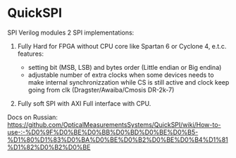 # QuickSPI

SPI Verilog modules 2 SPI implementations:
1. Fully Hard for FPGA without CPU core like Spartan 6 or Cyclone 4, e.t.c.
   features:
   - setting bit (MSB, LSB) and bytes order (Little endian or Big endina)
   - adjustable number of extra clocks when some devices needs to make internal synchronizzation while CS is still active and clock keep going from clk (Dragster/Awaiba/Cmosis DR-2k-7)

2. Fully soft SPI with AXI Full interface with CPU. 

Docs on Russian: https://github.com/OpticalMeasurementsSystems/QuickSPI/wiki/How-to-use-:-%D0%9F%D0%BE%D0%BB%D0%BD%D0%BE%D0%B5-%D1%80%D1%83%D0%BA%D0%BE%D0%B2%D0%BE%D0%B4%D1%81%D1%82%D0%B2%D0%BE
